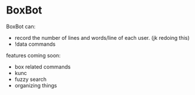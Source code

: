 # BoxBot

BoxBot can:

*   record the number of lines and words/line of each user. (jk redoing this)
*   !data commands

features coming soon:

*   box related commands
*   kunc
* 	fuzzy search
*	organizing things